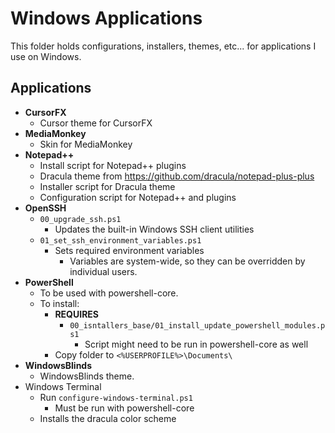 # Windows Applications

This folder holds configurations, installers, themes, etc... for applications I
use on Windows.

## Applications

* **CursorFX**
  * Cursor theme for CursorFX
* **MediaMonkey**
  * Skin for MediaMonkey
* **Notepad++**
  * Install script for Notepad++ plugins
  * Dracula theme from <https://github.com/dracula/notepad-plus-plus>
  * Installer script for Dracula theme
  * Configuration script for Notepad++ and plugins
* **OpenSSH**
  * `00_upgrade_ssh.ps1`
    * Updates the built-in Windows SSH client utilities
  * `01_set_ssh_environment_variables.ps1`
    * Sets required environment variables
      * Variables are system-wide, so they can be overridden by individual
        users.
* **PowerShell**
  * To be used with powershell-core.
  * To install:
    * **REQUIRES**
      * `00_isntallers_base/01_install_update_powershell_modules.ps1`
        * Script might need to be run in powershell-core as well
    * Copy folder to `<%USERPROFILE%>\Documents\`
* **WindowsBlinds**
  * WindowsBlinds theme.
* Windows Terminal
  * Run `configure-windows-terminal.ps1`
    * Must be run with powershell-core
  * Installs the dracula color scheme
